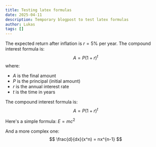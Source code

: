 ```yaml
---
title: Testing latex formulas
date: 2025-04-11
description: Temporary blogpost to test latex formulas
author: Lukas
tags: []
---
```


The expected return after inflation is $r = 5\%$ per year. The compound interest formula is:
$$A = P(1 + r)^t$$
where:
- $A$ is the final amount
- $P$ is the principal (initial amount)
- $r$ is the annual interest rate
- $t$ is the time in years

The compound interest formula is:
$$A = P(1 + r)^t$$

Here's a simple formula: $E = mc^2$

And a more complex one:
$$
\frac{d}{dx}(x^n) = nx^{n-1}
$$